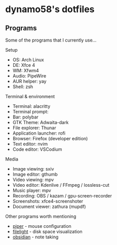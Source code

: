 # dynamo58's dotfiles

<!-- <div align="center">
	<img src=".screen.png" />
</div> -->

## Programs
Some of the programs that I currently use...

Setup
- OS:         Arch Linux
- DE:         Xfce 4
- WM:         Xfwm4
- Audio:      PipeWire
- AUR helper: yay
- Shell:      zsh

Terminal & environment
- Terminal:             alacritty
- Terminal prompt:      <custom>
- Bar:                  polybar
- GTK Theme:            Adwaita-dark
- File explorer:        Thunar
- Application launcher: rofi
- Browser:              Firefox (developer edition)
- Text editor:          nvim
- Code editor:          VSCodium

Media
- Image viewing: sxiv
- Image editor:  gthumb
- Video viewing: mpv
- Video editor:  Kdenlive / FFmpeg / lossless-cut
- Music player:  mpv
- Recording:     OBS / kazam / gpu-screen-recorder
- Screenshots:   xfce4-screenshoter
- Document viewer: zathura (mupdf)

Other programs worth mentioning
- [piper](https://github.com/libratbag/piper)   - mouse configuration
- [filelight](https://github.com/KDE/filelight) - disk space visualization
- [obsidian](https://obsidian.md/)              - note taking
